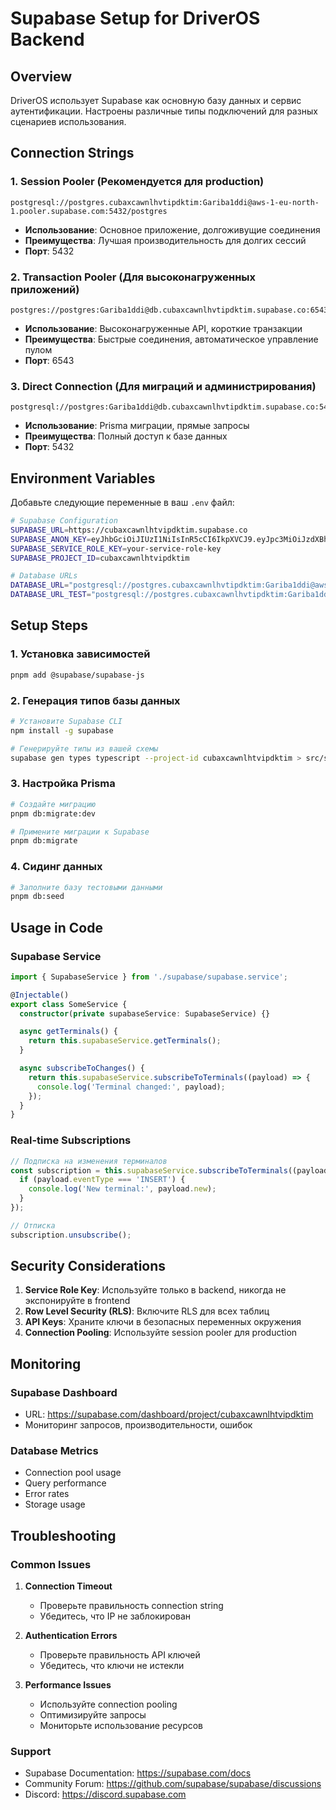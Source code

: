 # Supabase Setup for DriverOS Backend

## Overview

DriverOS использует Supabase как основную базу данных и сервис аутентификации. Настроены различные типы подключений для разных сценариев использования.

## Connection Strings

### 1. Session Pooler (Рекомендуется для production)
```
postgresql://postgres.cubaxcawnlhvtipdktim:Gariba1ddi@aws-1-eu-north-1.pooler.supabase.com:5432/postgres
```
- **Использование**: Основное приложение, долгоживущие соединения
- **Преимущества**: Лучшая производительность для долгих сессий
- **Порт**: 5432

### 2. Transaction Pooler (Для высоконагруженных приложений)
```
postgres://postgres:Gariba1ddi@db.cubaxcawnlhvtipdktim.supabase.co:6543/postgres
```
- **Использование**: Высоконагруженные API, короткие транзакции
- **Преимущества**: Быстрые соединения, автоматическое управление пулом
- **Порт**: 6543

### 3. Direct Connection (Для миграций и администрирования)
```
postgresql://postgres:Gariba1ddi@db.cubaxcawnlhvtipdktim.supabase.co:5432/postgres
```
- **Использование**: Prisma миграции, прямые запросы
- **Преимущества**: Полный доступ к базе данных
- **Порт**: 5432

## Environment Variables

Добавьте следующие переменные в ваш `.env` файл:

```bash
# Supabase Configuration
SUPABASE_URL=https://cubaxcawnlhtvipdktim.supabase.co
SUPABASE_ANON_KEY=eyJhbGciOiJIUzI1NiIsInR5cCI6IkpXVCJ9.eyJpc3MiOiJzdXBhYmFzZSIsInJlZiI6ImN1YmF4Y2F3bmxodnRpcGRrdGltIiwicm9sZSI6ImFub24iLCJpYXQiOjE3NTU0NTQyNjEsImV4cCI6MjA3MTAzMDI2MX0.KPTdHStVDYksE7yBQmnr3Dd9a_xNNGtEYIMtUj45NV4
SUPABASE_SERVICE_ROLE_KEY=your-service-role-key
SUPABASE_PROJECT_ID=cubaxcawnlhtvipdktim

# Database URLs
DATABASE_URL="postgresql://postgres.cubaxcawnlhvtipdktim:Gariba1ddi@aws-1-eu-north-1.pooler.supabase.com:5432/postgres"
DATABASE_URL_TEST="postgresql://postgres.cubaxcawnlhvtipdktim:Gariba1ddi@aws-1-eu-north-1.pooler.supabase.com:5432/postgres"
```

## Setup Steps

### 1. Установка зависимостей
```bash
pnpm add @supabase/supabase-js
```

### 2. Генерация типов базы данных
```bash
# Установите Supabase CLI
npm install -g supabase

# Генерируйте типы из вашей схемы
supabase gen types typescript --project-id cubaxcawnlhtvipdktim > src/supabase/database.types.ts
```

### 3. Настройка Prisma
```bash
# Создайте миграцию
pnpm db:migrate:dev

# Примените миграции к Supabase
pnpm db:migrate
```

### 4. Сидинг данных
```bash
# Заполните базу тестовыми данными
pnpm db:seed
```

## Usage in Code

### Supabase Service
```typescript
import { SupabaseService } from './supabase/supabase.service';

@Injectable()
export class SomeService {
  constructor(private supabaseService: SupabaseService) {}

  async getTerminals() {
    return this.supabaseService.getTerminals();
  }

  async subscribeToChanges() {
    return this.supabaseService.subscribeToTerminals((payload) => {
      console.log('Terminal changed:', payload);
    });
  }
}
```

### Real-time Subscriptions
```typescript
// Подписка на изменения терминалов
const subscription = this.supabaseService.subscribeToTerminals((payload) => {
  if (payload.eventType === 'INSERT') {
    console.log('New terminal:', payload.new);
  }
});

// Отписка
subscription.unsubscribe();
```

## Security Considerations

1. **Service Role Key**: Используйте только в backend, никогда не экспонируйте в frontend
2. **Row Level Security (RLS)**: Включите RLS для всех таблиц
3. **API Keys**: Храните ключи в безопасных переменных окружения
4. **Connection Pooling**: Используйте session pooler для production

## Monitoring

### Supabase Dashboard
- URL: https://supabase.com/dashboard/project/cubaxcawnlhtvipdktim
- Мониторинг запросов, производительности, ошибок

### Database Metrics
- Connection pool usage
- Query performance
- Error rates
- Storage usage

## Troubleshooting

### Common Issues

1. **Connection Timeout**
   - Проверьте правильность connection string
   - Убедитесь, что IP не заблокирован

2. **Authentication Errors**
   - Проверьте правильность API ключей
   - Убедитесь, что ключи не истекли

3. **Performance Issues**
   - Используйте connection pooling
   - Оптимизируйте запросы
   - Мониторьте использование ресурсов

### Support
- Supabase Documentation: https://supabase.com/docs
- Community Forum: https://github.com/supabase/supabase/discussions
- Discord: https://discord.supabase.com

